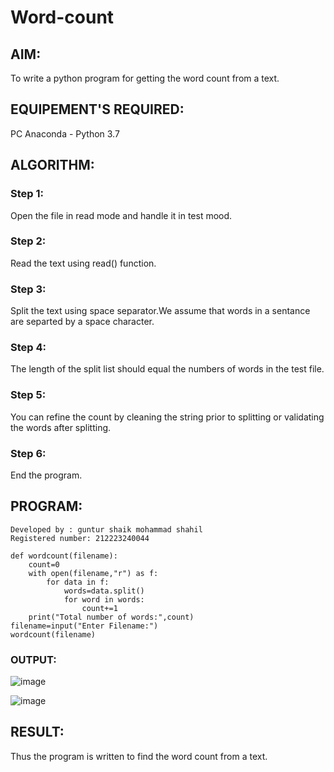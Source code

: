 # Word-count
## AIM:
To write a python program for getting the word count from a text.
## EQUIPEMENT'S REQUIRED: 
PC
Anaconda - Python 3.7
## ALGORITHM: 
### Step 1:
Open the file in read mode and handle it in test mood.

### Step 2:
Read the text using read() function.

### Step 3:
Split the text using space separator.We assume that words in a sentance are separted by a space character.

### Step 4:
The length of the split list should equal the numbers of words in the test file.

### Step 5:
You can refine the count by cleaning the string prior to splitting or validating the words after splitting.

### Step 6:
End the program.

## PROGRAM:
```
Developed by : guntur shaik mohammad shahil
Registered number: 212223240044

def wordcount(filename):
    count=0
    with open(filename,"r") as f:
        for data in f:
            words=data.split()
            for word in words:
                count+=1
    print("Total number of words:",count)
filename=input("Enter Filename:")
wordcount(filename)

```
### OUTPUT:

![image](https://github.com/AnnaLahari/Word-count/assets/149365425/9ab795c4-f4da-4a89-b1d5-bb78d37e1597)

![image](https://github.com/AnnaLahari/Word-count/assets/149365425/d8628b61-eb02-4a47-8e36-71b2ccc6c0eb)
## RESULT:
Thus the program is written to find the word count from a text.
